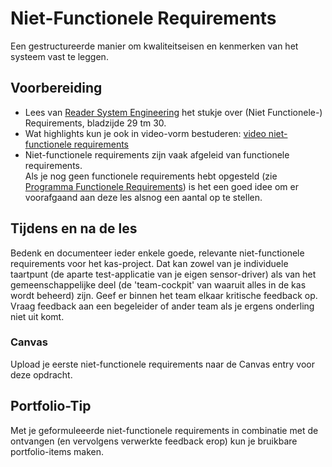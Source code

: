 # Niet-Functionele Requirements

Een gestructureerde manier om kwaliteitseisen en kenmerken van het systeem vast te leggen. 

## Voorbereiding

- Lees van [Reader System Engineering](https://github.com/HU-TI-DEV/TI-S2/blob/main/hardware-interfacing/pdfs/reader-system-engineering.pdf) het stukje over (Niet Functionele-) Requirements, bladzijde 29 tm 30.
- Wat highlights kun je ook in video-vorm bestuderen: [video niet-functionele requirements](https://www.youtube.com/watch?v=vGkhKBkg98w)
- Niet-functionele requirements zijn vaak afgeleid van functionele requirements.  
  Als je nog geen functionele requirements hebt opgesteld (zie [Programma Functionele Requirements](./programma-functionele-requirements.md)) is het een goed idee om er voorafgaand aan deze les alsnog een aantal op te stellen.

## Tijdens en na de les

Bedenk en documenteer ieder enkele goede, relevante niet-functionele requirements voor het kas-project. Dat kan zowel van je individuele taartpunt (de aparte test-applicatie van je eigen sensor-driver) als van het gemeenschappelijke deel (de 'team-cockpit' van waaruit alles in de kas wordt beheerd) zijn. Geef er binnen het team elkaar kritische feedback op. Vraag feedback aan een begeleider of ander team als je ergens onderling niet uit komt. 

### Canvas
Upload je eerste niet-functionele requirements naar de Canvas entry voor deze opdracht.

## Portfolio-Tip

Met  je geformuleeerde niet-functionele requirements in combinatie met de ontvangen (en vervolgens verwerkte feedback erop) kun je bruikbare portfolio-items maken.
